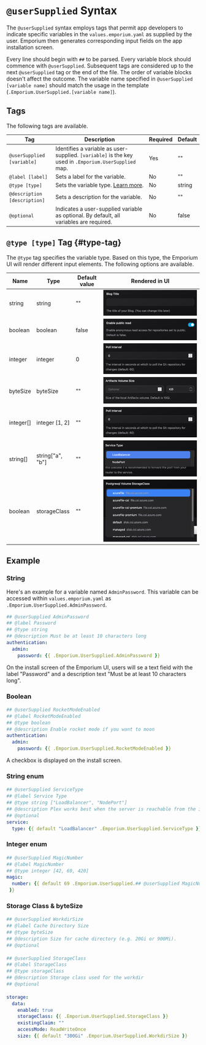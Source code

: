 # `@userSupplied` Syntax

The `@userSupplied` syntax employs tags that permit app developers to indicate specific variables in the `values.emporium.yaml` as supplied by the user. Emporium then generates corresponding input fields on the app installation screen.

Every line should begin with `##` to be parsed. Every variable block should commence with `@userSupplied`. Subsequent tags are considered up to the next `@userSupplied` tag or the end of the file. The order of variable blocks doesn't affect the outcome. The variable name specified in `@userSupplied [variable name]` should match the usage in the template (`.Emporium.UserSupplied.[variable name]`).

## Tags

The following tags are available.

| Tag                          | Description                                                                                                 | Required | Default |
| ---------------------------- | ----------------------------------------------------------------------------------------------------------- | -------- | ------- |
| `@userSupplied [variable]`   | Identifies a variable as user-supplied. `[variable]` is the key  used in `.Emporium.UserSupplied` map.      | Yes      | ""      |
| `@label [label]`             | Sets a label for the variable.                                                                              | No       | ""      |
| `@type [type]`               | Sets the variable type. [Learn more](#type-tag).                                                            | No       | string  |
| `@description [description]` | Sets a description for the variable.                                                                        | No       | ""      |
| `@optional`                  | Indicates a user-supplied variable as optional. By default, all variables are required.                     | No       | false   |

## `@type [type]` Tag {#type-tag}

The `@type` tag specifies the variable type. Based on this type, the Emporium UI will render different input elements. The following options are available.

| Name         | Type         | Default value | Rendered in UI                                                    |
| ------------ | ---------------- | ------------- | ----------------------------------------------------------------- |
| string       | string           | ""            | ![Input field string](../img/input_type_string.png)               |
| boolean      | boolean          | false         | ![Input field boolean](../img/input_type_boolean.png)             |
| integer      | integer          | 0             | ![Input field integer](../img/input_type_integer.png)             |
| byteSize     | byteSize         | ""            | ![Input field byte size](../img/input_type_byte_size.png)         |
| integer[]    | integer [1, 2]   | ""            | ![Dropdown](../img/input_type_integer.png)                        |
| string[]     | string["a", "b"] | ""            | ![Dropdown](../img/input_type_string_array.png)                   |
| boolean      | storageClass     | ""            | ![Input field storage class](../img/input_type_storage_class.png) |


## Example

### String
Here's an example for a variable named `AdminPassword`. This variable can be accessed within `values.emporium.yaml` as `.Emporium.UserSupplied.AdminPassword`.

```yaml emporium.values.yaml
## @userSupplied AdminPassword
## @label Password
## @type string
## @description Must be at least 10 characters long
authentication:
  admin:
    password: {{ .Emporium.UserSupplied.AdminPassword }}
```

On the install screen of the Emporium UI, users will se a text field with the label "Password" and a description text "Must be at least 10 characters long".

### Boolean
```yaml emporium.values.yaml
## @userSupplied RocketModeEnabled
## @label RocketModeEnabled
## @type boolean
## @description Enable rocket mode if you want to moon
authentication:
  admin:
    password: {{ .Emporium.UserSupplied.RocketModeEnabled }}
```

A checkbox is displayed on the install screen.


### String enum

```yaml emporium.values.yaml
## @userSupplied ServiceType
## @label Service Type
## @type string ["LoadBalancer", "NodePort"]
## @description Plex works best when the server is reachable from the internet. For this usecase it is recommended to forward the port from your router to the service.
## @optional
service:
  type: {{ default "LoadBalancer" .Emporium.UserSupplied.ServiceType }}
```

### Integer enum


```yaml emporium.values.yaml
## @userSupplied MagicNumber
## @label MagicNumber
## @type integer [42, 69, 420]
magic:
  number: {{ default 69 .Emporium.UserSupplied.## @userSupplied MagicNumber
 }}
```

### Storage Class & byteSize

```yaml emporium.values.yaml
## @userSupplied WorkdirSize
## @label Cache Directory Size
## @type byteSize
## @description Size for cache directory (e.g. 20Gi or 900Mi).
## @optional

## @userSupplied StorageClass
## @label StorageClass
## @type storageClass
## @description Storage class used for the workdir
## @optional

storage:
  data:
    enabled: true
    storageClass: {{ .Emporium.UserSupplied.StorageClass }}
    existingClaim: ""
    accessMode: ReadWriteOnce
    size: {{ default "300Gi" .Emporium.UserSupplied.WorkdirSize }}
```